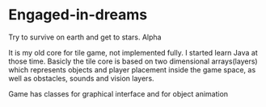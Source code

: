 # Engaged-in-dreams
Try to survive on earth and get to stars. Alpha

It is my old core for tile game, not implemented fully. I started learn Java at those time. 
Basicly the tile core is based on two dimensional arrays(layers) which represents objects 
and player placement inside the game space, as well as obstacles, sounds and vision layers.

Game has classes for graphical interface and for object animation
